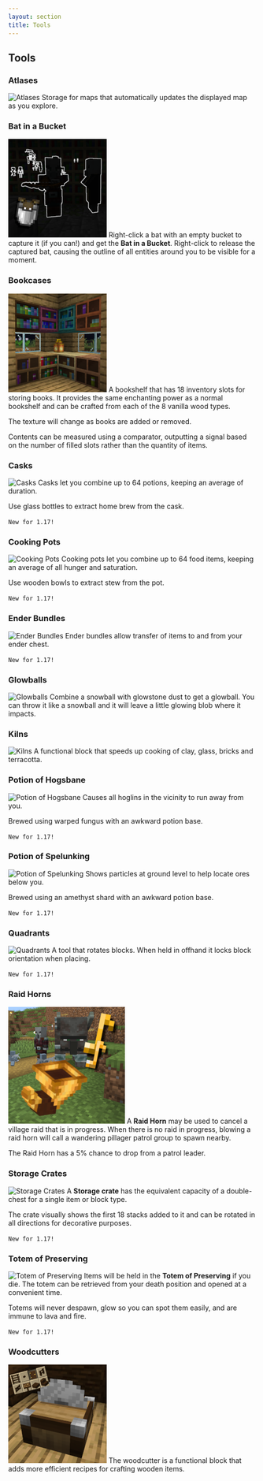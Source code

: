 ```yaml
---
layout: section
title: Tools
---
```


## Tools

### Atlases
![Atlases](https://raw.githubusercontent.com/svenhjol/Charm-Assets/master/web/charm-features/nope.png)
Storage for maps that automatically updates the displayed map as you explore.

### Bat in a Bucket
![Bat in a bucket](https://github.com/svenhjol/Charm-Assets/blob/master/web/charm-features/bat-bucket.png?raw=true)
Right-click a bat with an empty bucket to capture it (if you can!) and get the **Bat in a Bucket**.
Right-click to release the captured bat, causing the outline of all entities around you to be visible for a moment.

### Bookcases
![Bookcases](https://github.com/svenhjol/Charm-Assets/blob/87b93c3ddf9d4332cc7c8e0b3fb65ae2baa99dae/web/charm-features/bookcases-retextured.png?raw=true)
A bookshelf that has 18 inventory slots for storing books.
It provides the same enchanting power as a normal bookshelf and can be crafted from each of the 8 vanilla wood types.

The texture will change as books are added or removed.

Contents can be measured using a comparator, outputting a signal based on the number of filled slots rather than the quantity of items.

### Casks
![Casks](https://raw.githubusercontent.com/svenhjol/Charm-Assets/master/web/charm-features/nope.png)
Casks let you combine up to 64 potions, keeping an average of duration.

Use glass bottles to extract home brew from the cask.

`New for 1.17!`

### Cooking Pots
![Cooking Pots](https://raw.githubusercontent.com/svenhjol/Charm-Assets/master/web/charm-features/nope.png)
Cooking pots let you combine up to 64 food items, keeping an average of all hunger and saturation.

Use wooden bowls to extract stew from the pot.

`New for 1.17!`

### Ender Bundles
![Ender Bundles](https://raw.githubusercontent.com/svenhjol/Charm-Assets/master/web/charm-features/nope.png)
Ender bundles allow transfer of items to and from your ender chest.

`New for 1.17!`

### Glowballs
![Glowballs](https://raw.githubusercontent.com/svenhjol/Charm-Assets/master/web/charm-features/nope.png)
Combine a snowball with glowstone dust to get a glowball. You can throw it like a snowball and it will leave a little glowing blob where it impacts.

### Kilns
![Kilns](https://raw.githubusercontent.com/svenhjol/Charm-Assets/master/web/charm-features/nope.png)
A functional block that speeds up cooking of clay, glass, bricks and terracotta.

### Potion of Hogsbane
![Potion of Hogsbane](https://raw.githubusercontent.com/svenhjol/Charm-Assets/master/web/charm-features/nope.png)
Causes all hoglins in the vicinity to run away from you.

Brewed using warped fungus with an awkward potion base.

`New for 1.17!`

### Potion of Spelunking
![Potion of Spelunking](https://raw.githubusercontent.com/svenhjol/Charm-Assets/master/web/charm-features/nope.png)
Shows particles at ground level to help locate ores below you.

Brewed using an amethyst shard with an awkward potion base.

`New for 1.17!`

### Quadrants
![Quadrants](https://raw.githubusercontent.com/svenhjol/Charm-Assets/master/web/charm-features/nope.png)
A tool that rotates blocks. When held in offhand it locks block orientation when placing.

`New for 1.17!`

### Raid Horns
![Raid Horns](https://github.com/svenhjol/Charm-Assets/blob/master/web/charm-features/raid-horn.png?raw=true)
A **Raid Horn** may be used to cancel a village raid that is in progress.  When there is no raid in progress,
blowing a raid horn will call a wandering pillager patrol group to spawn nearby.

The Raid Horn has a 5% chance to drop from a patrol leader.

### Storage Crates
![Storage Crates](https://raw.githubusercontent.com/svenhjol/Charm-Assets/master/web/charm-features/nope.png)
A **Storage crate** has the equivalent capacity of a double-chest for a single item or block type.

The crate visually shows the first 18 stacks added to it and can be rotated in all directions for decorative purposes.

`New for 1.17!`

### Totem of Preserving
![Totem of Preserving](https://raw.githubusercontent.com/svenhjol/Charm-Assets/master/web/charm-features/nope.png)
Items will be held in the **Totem of Preserving** if you die.  The totem can be retrieved from your death position and opened at a convenient time.

Totems will never despawn, glow so you can spot them easily, and are immune to lava and fire.

`New for 1.17!`

### Woodcutters
![Woodcutters](https://github.com/svenhjol/Charm-Assets/blob/master/web/charm-features/woodcutter.png?raw=true)
The woodcutter is a functional block that adds more efficient recipes for crafting wooden items.
